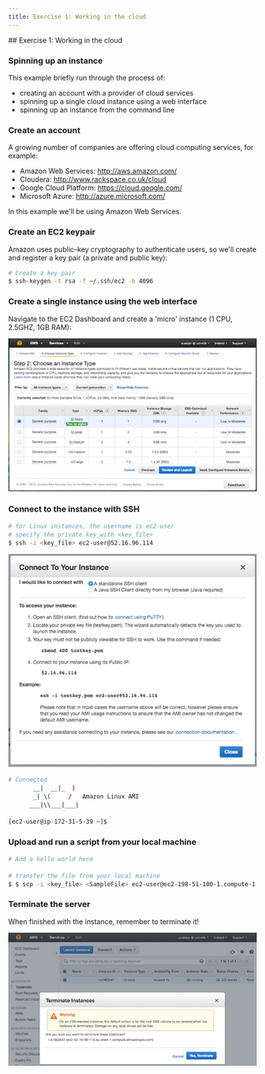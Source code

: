 ```yaml
---
title: Exercise 1: Working in the cloud
---
```


## Exercise 1: Working in the cloud

### Spinning up an instance

This example briefly run through the process of:

- creating an account with a provider of cloud services
- spinning up a single cloud instance using a web interface
- spinning up an instance from the command line

### Create an account

A growing number of companies are offering cloud computing services, for example: 

- Amazon Web Services: http://aws.amazon.com/
- Cloudera: http://www.rackspace.co.uk/cloud
- Google Cloud Platform: https://cloud.google.com/
- Microsoft Azure: http://azure.microsoft.com/

In this example we'll be using Amazon Web Services.

### Create an EC2 keypair

Amazon uses public–key cryptography to authenticate users, so we'll create and register a key pair (a private and public key):

``` bash
# Create a key pair
$ ssh-keygen -t rsa -f ~/.ssh/ec2 -b 4096
```

### Create a single instance using the web interface

Navigate to the EC2 Dashboard and create a 'micro' instance (1 CPU, 2.5GHZ, 1GB RAM):

![](session10/figures/create_ec2_instance.png)

### Connect to the instance with SSH

``` bash
# for Linux instances, the username is ec2-user
# specify the private key with <key_file>
$ ssh -i <key_file> ec2-user@52.16.96.114
```

![](session10/figures/connect_to_instance.png)

``` bash
# Connected 
       __|  __|_  )
       _| \(     /   Amazon Linux AMI
      ___|\\___|___|

[ec2-user@ip-172-31-5-39 ~]$ 
```

### Upload and run a script from your local machine

``` bash
# Add a hello world here

# transfer the file from your local machine
$ $ scp -i <key_file> <SampleFile> ec2-user@ec2-198-51-100-1.compute-1.amazonaws.com:~
```

### Terminate the server

When finished with the instance, remember to terminate it!

![](session10/figures/terminate_instance.png)
